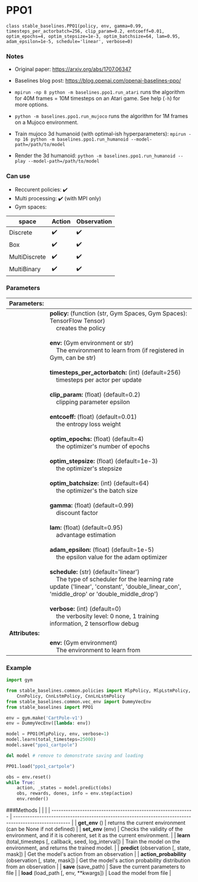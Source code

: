# PPO1

```
class stable_baselines.PPO1(policy, env, gamma=0.99, timesteps_per_actorbatch=256, clip_param=0.2, entcoeff=0.01,
optim_epochs=4, optim_stepsize=1e-3, optim_batchsize=64, lam=0.95, adam_epsilon=1e-5, schedule='linear', verbose=0)
```

### Notes 

- Original paper: https://arxiv.org/abs/1707.06347
- Baselines blog post: https://blog.openai.com/openai-baselines-ppo/
- `mpirun -np 8 python -m baselines.ppo1.run_atari` runs the algorithm for 40M frames = 10M timesteps on an Atari game. See help (`-h`) for more options.
- `python -m baselines.ppo1.run_mujoco` runs the algorithm for 1M frames on a Mujoco environment.

- Train mujoco 3d humanoid (with optimal-ish hyperparameters): `mpirun -np 16 python -m baselines.ppo1.run_humanoid --model-path=/path/to/model`
- Render the 3d humanoid: `python -m baselines.ppo1.run_humanoid --play --model-path=/path/to/model`

### Can use
- Reccurent policies: :heavy_check_mark:
- Multi processing: :heavy_check_mark: (with MPI only)
- Gym spaces:

| **space**     | **Action**         | **Observation**    |
| ------------- | ------------------ | ------------------ |
| Discrete      | :heavy_check_mark: | :heavy_check_mark: |
| Box           | :heavy_check_mark: | :heavy_check_mark: |
| MultiDiscrete | :heavy_check_mark: | :heavy_check_mark: |
| MultiBinary   | :heavy_check_mark: | :heavy_check_mark: |

### Parameters

| **Parameters:** |     |
| --------------- | --- |
|                 | **policy:** (function (str, Gym Spaces, Gym Spaces): TensorFlow Tensor) <br>&nbsp;&nbsp;&nbsp; creates the policy <br><br> **env:** (Gym environment or str) <br>&nbsp;&nbsp;&nbsp; The environment to learn from (if registered in Gym, can be str) <br><br> **timesteps_per_actorbatch:** (int) (default=256) <br>&nbsp;&nbsp;&nbsp; timesteps per actor per update <br><br> **clip_param:** (float) (default=0.2) <br>&nbsp;&nbsp;&nbsp; clipping parameter epsilon <br><br> **entcoeff:** (float) (default=0.01) <br>&nbsp;&nbsp;&nbsp; the entropy loss weight <br><br> **optim_epochs:** (float) (default=4) <br>&nbsp;&nbsp;&nbsp; the optimizer's number of epochs <br><br> **optim_stepsize:** (float) (default=1e-3) <br>&nbsp;&nbsp;&nbsp; the optimizer's stepsize <br><br> **optim_batchsize:** (int) (default=64) <br>&nbsp;&nbsp;&nbsp; the optimizer's the batch size <br><br> **gamma:** (float) (default=0.99) <br>&nbsp;&nbsp;&nbsp; discount factor <br><br> **lam:** (float) (default=0.95) <br>&nbsp;&nbsp;&nbsp; advantage estimation <br><br> **adam_epsilon:** (float) (default=1e-5) <br>&nbsp;&nbsp;&nbsp; the epsilon value for the adam optimizer <br><br> **schedule:** (str) (default='linear') <br>&nbsp;&nbsp;&nbsp; The type of scheduler for the learning rate update ('linear', 'constant', 'double_linear_con', 'middle_drop' or 'double_middle_drop') <br><br> **verbose:** (int) (default=0) <br>&nbsp;&nbsp;&nbsp; the verbosity level: 0 none, 1 training information, 2 tensorflow debug |
| **Attributes:** |     |
|                 | **env:** (Gym environment) <br>&nbsp;&nbsp;&nbsp; The environment to learn from |

### Example
```python
import gym

from stable_baselines.common.policies import MlpPolicy, MlpLstmPolicy, MlpLnLstmPolicy, \
    CnnPolicy, CnnLstmPolicy, CnnLnLstmPolicy
from stable_baselines.common.vec_env import DummyVecEnv
from stable_baselines import PPO1

env = gym.make('CartPole-v1')
env = DummyVecEnv([lambda: env])

model = PPO1(MlpPolicy, env, verbose=1)
model.learn(total_timesteps=25000)
model.save("ppo1_cartpole")

del model # remove to demonstrate saving and loading

PPO1.load("ppo1_cartpole")

obs = env.reset()
while True:
    action, _states = model.predict(obs)
    obs, rewards, dones, info = env.step(action)
    env.render()
```

###Methods 
|                                                              |                                                                                                        |
| ------------------------------------------------------------ | ------------------------------------------------------------------------------------------------------ |
| **get_env** ()                                               | returns the current environment (can be None if not defined)                                           |
| **set_env** (env)                                            | Checks the validity of the environment, and if it is coherent, set it as the current environment.      |
| **learn** (total_timesteps [, callback, seed, log_interval]) | Train the model on the environment, and returns the trained model.                                     |
| **predict** (observation [, state, mask])                    | Get the model's action from an observation                                                             |
| **action_probability** (observation [, state, mask])         | Get the model's action probability distribution from an observation                                    |
| **save** (save_path)                                         | Save the current parameters to file                                                                    |
| **load** (load_path [, env, **kwargs])                       | Load the model from file                                                                               |